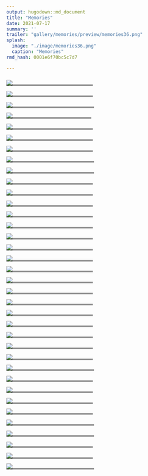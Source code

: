 ```yaml
---
output: hugodown::md_document
title: "Memories"
date: 2021-07-17
summary: ''
trailer: "gallery/memories/preview/memories36.png"
splash:
  image: "./image/memories36.png"
  caption: "Memories"
rmd_hash: 0001e6f70bc5c7d7

---
```


<style>
.splash-caption-tweak {
  letter-spacing: 10px;
  font-weight: 700;
  font-size: 200%;
  color: black;
}

h2,h5,small {color: white;}

.full-width {
  width: 100vw;
  height: 100px;
  margin-bottom: 40px;
}

</style>


<div class="highlight">
<div>
<div class="row p-0 row-cols-1 row-cols-sm-2 row-cols-md-3 row-cols-lg-4" style="margin-left: -.4rem; margin-right: -.4rem; margin-top: 1rem; margin-bottom: 1rem; ">


<div class='card bg-transparent m-0 border-0 collapse.show bs4cards-blahblahblah bs4cards-NA' style='padding: .4rem ; border-width: 0; border-radius: 0 0 0 0 ;'>
<div style='position: relative; border-radius: 0 0 0 0 ;'>
<a href='https://raw.githubusercontent.com/coherenceNFT/artgen/main/resize_memories5.png' target='_blank'>
<img src='https://raw.githubusercontent.com/coherenceNFT/artgen/main/250_resize_memories5.png' class='card-img' style='border-style:solid; border-color:#808080FF; border-width:0; border-radius: 0 0 0 0 ;'/>
</a>
<div class='card-img-overlay p-0 m-0' style='overflow: hidden;background-color: #22222280;height: 25%;position: absolute;top: 75%;border-style:solid; border-color:#808080FF; border-width:0; border-radius: 0 0 0 0 ;'>
<div class='d-flex flex-column h-100'>
<div class='mb-auto'>
<a href='https://raw.githubusercontent.com/coherenceNFT/artgen/main/resize_memories5.png'>
<h5 class='card-title my-auto px-3 pt-3 pb-3'>Memories 5</h5>
<br>
<p>Shape:circle; Dust:white; Shapes:1</p>
</a>
</div>
</div>
</div>
</div>
</div>

<div class='card bg-transparent m-0 border-0 collapse.show bs4cards-blahblahblah bs4cards-NA' style='padding: .4rem ; border-width: 0; border-radius: 0 0 0 0 ;'>
<div style='position: relative; border-radius: 0 0 0 0 ;'>
<a href='https://raw.githubusercontent.com/coherenceNFT/artgen/main/resize_memories19.png' target='_blank'>
<img src='https://raw.githubusercontent.com/coherenceNFT/artgen/main/250_resize_memories19.png' class='card-img' style='border-style:solid; border-color:#808080FF; border-width:0; border-radius: 0 0 0 0 ;'/>
</a>
<div class='card-img-overlay p-0 m-0' style='overflow: hidden;background-color: #22222280;height: 25%;position: absolute;top: 75%;border-style:solid; border-color:#808080FF; border-width:0; border-radius: 0 0 0 0 ;'>
<div class='d-flex flex-column h-100'>
<div class='mb-auto'>
<a href='https://raw.githubusercontent.com/coherenceNFT/artgen/main/resize_memories19.png'>
<h5 class='card-title my-auto px-3 pt-3 pb-3'>Memories 19</h5>
<br>
<p>Shape:circle; Dust:black; Shapes:1</p>
</a>
</div>
</div>
</div>
</div>
</div>

<div class='card bg-transparent m-0 border-0 collapse.show bs4cards-blahblahblah bs4cards-NA' style='padding: .4rem ; border-width: 0; border-radius: 0 0 0 0 ;'>
<div style='position: relative; border-radius: 0 0 0 0 ;'>
<a href='https://raw.githubusercontent.com/coherenceNFT/artgen/main/resize_memories33.png' target='_blank'>
<img src='https://raw.githubusercontent.com/coherenceNFT/artgen/main/250_resize_memories33.png' class='card-img' style='border-style:solid; border-color:#808080FF; border-width:0; border-radius: 0 0 0 0 ;'/>
</a>
<div class='card-img-overlay p-0 m-0' style='overflow: hidden;background-color: #22222280;height: 25%;position: absolute;top: 75%;border-style:solid; border-color:#808080FF; border-width:0; border-radius: 0 0 0 0 ;'>
<div class='d-flex flex-column h-100'>
<div class='mb-auto'>
<a href='https://raw.githubusercontent.com/coherenceNFT/artgen/main/resize_memories33.png'>
<h5 class='card-title my-auto px-3 pt-3 pb-3'>Memories 33</h5>
<br>
<p>Shape:circle; Dust:white; Shapes:2</p>
</a>
</div>
</div>
</div>
</div>
</div>

<div class='card bg-transparent m-0 border-0 collapse.show bs4cards-blahblahblah bs4cards-NA' style='padding: .4rem ; border-width: 0; border-radius: 0 0 0 0 ;'>
<div style='position: relative; border-radius: 0 0 0 0 ;'>
<a href='https://raw.githubusercontent.com/coherenceNFT/artgen/main/resize_memories1.png' target='_blank'>
<img src='https://raw.githubusercontent.com/coherenceNFT/artgen/main/250_resize_memories1.png' class='card-img' style='border-style:solid; border-color:#808080FF; border-width:0; border-radius: 0 0 0 0 ;'/>
</a>
<div class='card-img-overlay p-0 m-0' style='overflow: hidden;background-color: #22222280;height: 25%;position: absolute;top: 75%;border-style:solid; border-color:#808080FF; border-width:0; border-radius: 0 0 0 0 ;'>
<div class='d-flex flex-column h-100'>
<div class='mb-auto'>
<a href='https://raw.githubusercontent.com/coherenceNFT/artgen/main/resize_memories1.png'>
<h5 class='card-title my-auto px-3 pt-3 pb-3'>Memories 1</h5>
<br>
<p>shape:circle; dust:white; shapes:1</p>
</a>
</div>
</div>
</div>
</div>
</div>

<div class='card bg-transparent m-0 border-0 collapse.show bs4cards-blahblahblah bs4cards-NA' style='padding: .4rem ; border-width: 0; border-radius: 0 0 0 0 ;'>
<div style='position: relative; border-radius: 0 0 0 0 ;'>
<a href='https://raw.githubusercontent.com/coherenceNFT/artgen/main/resize_memories7.png' target='_blank'>
<img src='https://raw.githubusercontent.com/coherenceNFT/artgen/main/250_resize_memories7.png' class='card-img' style='border-style:solid; border-color:#808080FF; border-width:0; border-radius: 0 0 0 0 ;'/>
</a>
<div class='card-img-overlay p-0 m-0' style='overflow: hidden;background-color: #22222280;height: 25%;position: absolute;top: 75%;border-style:solid; border-color:#808080FF; border-width:0; border-radius: 0 0 0 0 ;'>
<div class='d-flex flex-column h-100'>
<div class='mb-auto'>
<a href='https://raw.githubusercontent.com/coherenceNFT/artgen/main/resize_memories7.png'>
<h5 class='card-title my-auto px-3 pt-3 pb-3'>Memories 7</h5>
<br>
<p>Dust:white; Shape:circle; Shapes:1</p>
</a>
</div>
</div>
</div>
</div>
</div>

<div class='card bg-transparent m-0 border-0 collapse.show bs4cards-blahblahblah bs4cards-NA' style='padding: .4rem ; border-width: 0; border-radius: 0 0 0 0 ;'>
<div style='position: relative; border-radius: 0 0 0 0 ;'>
<a href='https://raw.githubusercontent.com/coherenceNFT/artgen/main/resize_memories23.png' target='_blank'>
<img src='https://raw.githubusercontent.com/coherenceNFT/artgen/main/250_resize_memories23.png' class='card-img' style='border-style:solid; border-color:#808080FF; border-width:0; border-radius: 0 0 0 0 ;'/>
</a>
<div class='card-img-overlay p-0 m-0' style='overflow: hidden;background-color: #22222280;height: 25%;position: absolute;top: 75%;border-style:solid; border-color:#808080FF; border-width:0; border-radius: 0 0 0 0 ;'>
<div class='d-flex flex-column h-100'>
<div class='mb-auto'>
<a href='https://raw.githubusercontent.com/coherenceNFT/artgen/main/resize_memories23.png'>
<h5 class='card-title my-auto px-3 pt-3 pb-3'>Memories 23</h5>
<br>
<p>Shape:circle; Shapes:1; Dust:white</p>
</a>
</div>
</div>
</div>
</div>
</div>

<div class='card bg-transparent m-0 border-0 collapse.show bs4cards-blahblahblah bs4cards-NA' style='padding: .4rem ; border-width: 0; border-radius: 0 0 0 0 ;'>
<div style='position: relative; border-radius: 0 0 0 0 ;'>
<a href='https://raw.githubusercontent.com/coherenceNFT/artgen/main/resize_memories22.png' target='_blank'>
<img src='https://raw.githubusercontent.com/coherenceNFT/artgen/main/250_resize_memories22.png' class='card-img' style='border-style:solid; border-color:#808080FF; border-width:0; border-radius: 0 0 0 0 ;'/>
</a>
<div class='card-img-overlay p-0 m-0' style='overflow: hidden;background-color: #22222280;height: 25%;position: absolute;top: 75%;border-style:solid; border-color:#808080FF; border-width:0; border-radius: 0 0 0 0 ;'>
<div class='d-flex flex-column h-100'>
<div class='mb-auto'>
<a href='https://raw.githubusercontent.com/coherenceNFT/artgen/main/resize_memories22.png'>
<h5 class='card-title my-auto px-3 pt-3 pb-3'>Memories 22</h5>
<br>
<p>Shape:circle; Dust:white; Shapes:1</p>
</a>
</div>
</div>
</div>
</div>
</div>

<div class='card bg-transparent m-0 border-0 collapse.show bs4cards-blahblahblah bs4cards-NA' style='padding: .4rem ; border-width: 0; border-radius: 0 0 0 0 ;'>
<div style='position: relative; border-radius: 0 0 0 0 ;'>
<a href='https://raw.githubusercontent.com/coherenceNFT/artgen/main/resize_memories6.png' target='_blank'>
<img src='https://raw.githubusercontent.com/coherenceNFT/artgen/main/250_resize_memories6.png' class='card-img' style='border-style:solid; border-color:#808080FF; border-width:0; border-radius: 0 0 0 0 ;'/>
</a>
<div class='card-img-overlay p-0 m-0' style='overflow: hidden;background-color: #22222280;height: 25%;position: absolute;top: 75%;border-style:solid; border-color:#808080FF; border-width:0; border-radius: 0 0 0 0 ;'>
<div class='d-flex flex-column h-100'>
<div class='mb-auto'>
<a href='https://raw.githubusercontent.com/coherenceNFT/artgen/main/resize_memories6.png'>
<h5 class='card-title my-auto px-3 pt-3 pb-3'>Memories 6</h5>
<br>
<p>Shape:Circle; Shapes:1; Dust:white</p>
</a>
</div>
</div>
</div>
</div>
</div>

<div class='card bg-transparent m-0 border-0 collapse.show bs4cards-blahblahblah bs4cards-NA' style='padding: .4rem ; border-width: 0; border-radius: 0 0 0 0 ;'>
<div style='position: relative; border-radius: 0 0 0 0 ;'>
<a href='https://raw.githubusercontent.com/coherenceNFT/artgen/main/resize_memories36.png' target='_blank'>
<img src='https://raw.githubusercontent.com/coherenceNFT/artgen/main/250_resize_memories36.png' class='card-img' style='border-style:solid; border-color:#808080FF; border-width:0; border-radius: 0 0 0 0 ;'/>
</a>
<div class='card-img-overlay p-0 m-0' style='overflow: hidden;background-color: #22222280;height: 25%;position: absolute;top: 75%;border-style:solid; border-color:#808080FF; border-width:0; border-radius: 0 0 0 0 ;'>
<div class='d-flex flex-column h-100'>
<div class='mb-auto'>
<a href='https://raw.githubusercontent.com/coherenceNFT/artgen/main/resize_memories36.png'>
<h5 class='card-title my-auto px-3 pt-3 pb-3'>Memories 36</h5>
<br>
<p>Shapes:2; Dust:black; Shape:circle</p>
</a>
</div>
</div>
</div>
</div>
</div>

<div class='card bg-transparent m-0 border-0 collapse.show bs4cards-blahblahblah bs4cards-NA' style='padding: .4rem ; border-width: 0; border-radius: 0 0 0 0 ;'>
<div style='position: relative; border-radius: 0 0 0 0 ;'>
<a href='https://raw.githubusercontent.com/coherenceNFT/artgen/main/resize_memories30.png' target='_blank'>
<img src='https://raw.githubusercontent.com/coherenceNFT/artgen/main/250_resize_memories30.png' class='card-img' style='border-style:solid; border-color:#808080FF; border-width:0; border-radius: 0 0 0 0 ;'/>
</a>
<div class='card-img-overlay p-0 m-0' style='overflow: hidden;background-color: #22222280;height: 25%;position: absolute;top: 75%;border-style:solid; border-color:#808080FF; border-width:0; border-radius: 0 0 0 0 ;'>
<div class='d-flex flex-column h-100'>
<div class='mb-auto'>
<a href='https://raw.githubusercontent.com/coherenceNFT/artgen/main/resize_memories30.png'>
<h5 class='card-title my-auto px-3 pt-3 pb-3'>Memories 30</h5>
<br>
<p>Dust:white; Shape:circle; Shapes:1</p>
</a>
</div>
</div>
</div>
</div>
</div>

<div class='card bg-transparent m-0 border-0 collapse.show bs4cards-blahblahblah bs4cards-NA' style='padding: .4rem ; border-width: 0; border-radius: 0 0 0 0 ;'>
<div style='position: relative; border-radius: 0 0 0 0 ;'>
<a href='https://raw.githubusercontent.com/coherenceNFT/artgen/main/resize_memories11.png' target='_blank'>
<img src='https://raw.githubusercontent.com/coherenceNFT/artgen/main/250_resize_memories11.png' class='card-img' style='border-style:solid; border-color:#808080FF; border-width:0; border-radius: 0 0 0 0 ;'/>
</a>
<div class='card-img-overlay p-0 m-0' style='overflow: hidden;background-color: #22222280;height: 25%;position: absolute;top: 75%;border-style:solid; border-color:#808080FF; border-width:0; border-radius: 0 0 0 0 ;'>
<div class='d-flex flex-column h-100'>
<div class='mb-auto'>
<a href='https://raw.githubusercontent.com/coherenceNFT/artgen/main/resize_memories11.png'>
<h5 class='card-title my-auto px-3 pt-3 pb-3'>Memories 11</h5>
<br>
<p>Dust:white; Shape:circle; Shapes:1</p>
</a>
</div>
</div>
</div>
</div>
</div>

<div class='card bg-transparent m-0 border-0 collapse.show bs4cards-blahblahblah bs4cards-NA' style='padding: .4rem ; border-width: 0; border-radius: 0 0 0 0 ;'>
<div style='position: relative; border-radius: 0 0 0 0 ;'>
<a href='https://raw.githubusercontent.com/coherenceNFT/artgen/main/resize_memories26.png' target='_blank'>
<img src='https://raw.githubusercontent.com/coherenceNFT/artgen/main/250_resize_memories26.png' class='card-img' style='border-style:solid; border-color:#808080FF; border-width:0; border-radius: 0 0 0 0 ;'/>
</a>
<div class='card-img-overlay p-0 m-0' style='overflow: hidden;background-color: #22222280;height: 25%;position: absolute;top: 75%;border-style:solid; border-color:#808080FF; border-width:0; border-radius: 0 0 0 0 ;'>
<div class='d-flex flex-column h-100'>
<div class='mb-auto'>
<a href='https://raw.githubusercontent.com/coherenceNFT/artgen/main/resize_memories26.png'>
<h5 class='card-title my-auto px-3 pt-3 pb-3'>Memories 26</h5>
<br>
<p>Shape:circle; Shapes:1; Dust:white</p>
</a>
</div>
</div>
</div>
</div>
</div>

<div class='card bg-transparent m-0 border-0 collapse.show bs4cards-blahblahblah bs4cards-NA' style='padding: .4rem ; border-width: 0; border-radius: 0 0 0 0 ;'>
<div style='position: relative; border-radius: 0 0 0 0 ;'>
<a href='https://raw.githubusercontent.com/coherenceNFT/artgen/main/resize_memories14.png' target='_blank'>
<img src='https://raw.githubusercontent.com/coherenceNFT/artgen/main/250_resize_memories14.png' class='card-img' style='border-style:solid; border-color:#808080FF; border-width:0; border-radius: 0 0 0 0 ;'/>
</a>
<div class='card-img-overlay p-0 m-0' style='overflow: hidden;background-color: #22222280;height: 25%;position: absolute;top: 75%;border-style:solid; border-color:#808080FF; border-width:0; border-radius: 0 0 0 0 ;'>
<div class='d-flex flex-column h-100'>
<div class='mb-auto'>
<a href='https://raw.githubusercontent.com/coherenceNFT/artgen/main/resize_memories14.png'>
<h5 class='card-title my-auto px-3 pt-3 pb-3'>Memories 14</h5>
<br>
<p>Dust:white; Shape:circle; Shapes:1</p>
</a>
</div>
</div>
</div>
</div>
</div>

<div class='card bg-transparent m-0 border-0 collapse.show bs4cards-blahblahblah bs4cards-NA' style='padding: .4rem ; border-width: 0; border-radius: 0 0 0 0 ;'>
<div style='position: relative; border-radius: 0 0 0 0 ;'>
<a href='https://raw.githubusercontent.com/coherenceNFT/artgen/main/resize_memories13.png' target='_blank'>
<img src='https://raw.githubusercontent.com/coherenceNFT/artgen/main/250_resize_memories13.png' class='card-img' style='border-style:solid; border-color:#808080FF; border-width:0; border-radius: 0 0 0 0 ;'/>
</a>
<div class='card-img-overlay p-0 m-0' style='overflow: hidden;background-color: #22222280;height: 25%;position: absolute;top: 75%;border-style:solid; border-color:#808080FF; border-width:0; border-radius: 0 0 0 0 ;'>
<div class='d-flex flex-column h-100'>
<div class='mb-auto'>
<a href='https://raw.githubusercontent.com/coherenceNFT/artgen/main/resize_memories13.png'>
<h5 class='card-title my-auto px-3 pt-3 pb-3'>Memories 13</h5>
<br>
<p>Dust:white; Shape:circle; Shapes:1</p>
</a>
</div>
</div>
</div>
</div>
</div>

<div class='card bg-transparent m-0 border-0 collapse.show bs4cards-blahblahblah bs4cards-NA' style='padding: .4rem ; border-width: 0; border-radius: 0 0 0 0 ;'>
<div style='position: relative; border-radius: 0 0 0 0 ;'>
<a href='https://raw.githubusercontent.com/coherenceNFT/artgen/main/resize_memories27.png' target='_blank'>
<img src='https://raw.githubusercontent.com/coherenceNFT/artgen/main/250_resize_memories27.png' class='card-img' style='border-style:solid; border-color:#808080FF; border-width:0; border-radius: 0 0 0 0 ;'/>
</a>
<div class='card-img-overlay p-0 m-0' style='overflow: hidden;background-color: #22222280;height: 25%;position: absolute;top: 75%;border-style:solid; border-color:#808080FF; border-width:0; border-radius: 0 0 0 0 ;'>
<div class='d-flex flex-column h-100'>
<div class='mb-auto'>
<a href='https://raw.githubusercontent.com/coherenceNFT/artgen/main/resize_memories27.png'>
<h5 class='card-title my-auto px-3 pt-3 pb-3'>Memories 27</h5>
<br>
<p>Dust:white; Shape:circle; Shapes:1</p>
</a>
</div>
</div>
</div>
</div>
</div>

<div class='card bg-transparent m-0 border-0 collapse.show bs4cards-blahblahblah bs4cards-NA' style='padding: .4rem ; border-width: 0; border-radius: 0 0 0 0 ;'>
<div style='position: relative; border-radius: 0 0 0 0 ;'>
<a href='https://raw.githubusercontent.com/coherenceNFT/artgen/main/resize_memories3.png' target='_blank'>
<img src='https://raw.githubusercontent.com/coherenceNFT/artgen/main/250_resize_memories3.png' class='card-img' style='border-style:solid; border-color:#808080FF; border-width:0; border-radius: 0 0 0 0 ;'/>
</a>
<div class='card-img-overlay p-0 m-0' style='overflow: hidden;background-color: #22222280;height: 25%;position: absolute;top: 75%;border-style:solid; border-color:#808080FF; border-width:0; border-radius: 0 0 0 0 ;'>
<div class='d-flex flex-column h-100'>
<div class='mb-auto'>
<a href='https://raw.githubusercontent.com/coherenceNFT/artgen/main/resize_memories3.png'>
<h5 class='card-title my-auto px-3 pt-3 pb-3'>Memories 3</h5>
<br>
<p>Shape:circle; Dust:white; Shapes:1</p>
</a>
</div>
</div>
</div>
</div>
</div>

<div class='card bg-transparent m-0 border-0 collapse.show bs4cards-blahblahblah bs4cards-NA' style='padding: .4rem ; border-width: 0; border-radius: 0 0 0 0 ;'>
<div style='position: relative; border-radius: 0 0 0 0 ;'>
<a href='https://raw.githubusercontent.com/coherenceNFT/artgen/main/resize_memories24.png' target='_blank'>
<img src='https://raw.githubusercontent.com/coherenceNFT/artgen/main/250_resize_memories24.png' class='card-img' style='border-style:solid; border-color:#808080FF; border-width:0; border-radius: 0 0 0 0 ;'/>
</a>
<div class='card-img-overlay p-0 m-0' style='overflow: hidden;background-color: #22222280;height: 25%;position: absolute;top: 75%;border-style:solid; border-color:#808080FF; border-width:0; border-radius: 0 0 0 0 ;'>
<div class='d-flex flex-column h-100'>
<div class='mb-auto'>
<a href='https://raw.githubusercontent.com/coherenceNFT/artgen/main/resize_memories24.png'>
<h5 class='card-title my-auto px-3 pt-3 pb-3'>Memories 24</h5>
<br>
<p>Shape:circle; Shapes:1; Dust:white</p>
</a>
</div>
</div>
</div>
</div>
</div>


<div class='card bg-transparent m-0 border-0 collapse.show bs4cards-blahblahblah bs4cards-NA' style='padding: .4rem ; border-width: 0; border-radius: 0 0 0 0 ;'>
<div style='position: relative; border-radius: 0 0 0 0 ;'>
<a href='https://raw.githubusercontent.com/coherenceNFT/artgen/main/resize_memories16.png' target='_blank'>
<img src='https://raw.githubusercontent.com/coherenceNFT/artgen/main/250_resize_memories16.png' class='card-img' style='border-style:solid; border-color:#808080FF; border-width:0; border-radius: 0 0 0 0 ;'/>
</a>
<div class='card-img-overlay p-0 m-0' style='overflow: hidden;background-color: #22222280;height: 25%;position: absolute;top: 75%;border-style:solid; border-color:#808080FF; border-width:0; border-radius: 0 0 0 0 ;'>
<div class='d-flex flex-column h-100'>
<div class='mb-auto'>
<a href='https://raw.githubusercontent.com/coherenceNFT/artgen/main/resize_memories16.png'>
<h5 class='card-title my-auto px-3 pt-3 pb-3'>Memories 16</h5>
<br>
<p>Dust:white; Shape:circle; Shapes:1</p>
</a>
</div>
</div>
</div>
</div>
</div>

<div class='card bg-transparent m-0 border-0 collapse.show bs4cards-blahblahblah bs4cards-NA' style='padding: .4rem ; border-width: 0; border-radius: 0 0 0 0 ;'>
<div style='position: relative; border-radius: 0 0 0 0 ;'>
<a href='https://raw.githubusercontent.com/coherenceNFT/artgen/main/resize_memories17.png' target='_blank'>
<img src='https://raw.githubusercontent.com/coherenceNFT/artgen/main/250_resize_memories17.png' class='card-img' style='border-style:solid; border-color:#808080FF; border-width:0; border-radius: 0 0 0 0 ;'/>
</a>
<div class='card-img-overlay p-0 m-0' style='overflow: hidden;background-color: #22222280;height: 25%;position: absolute;top: 75%;border-style:solid; border-color:#808080FF; border-width:0; border-radius: 0 0 0 0 ;'>
<div class='d-flex flex-column h-100'>
<div class='mb-auto'>
<a href='https://raw.githubusercontent.com/coherenceNFT/artgen/main/resize_memories17.png'>
<h5 class='card-title my-auto px-3 pt-3 pb-3'>Memories 17</h5>
<br>
<p>Dust:white; Shape:circle; Shapes:1</p>
</a>
</div>
</div>
</div>
</div>
</div>

<div class='card bg-transparent m-0 border-0 collapse.show bs4cards-blahblahblah bs4cards-NA' style='padding: .4rem ; border-width: 0; border-radius: 0 0 0 0 ;'>
<div style='position: relative; border-radius: 0 0 0 0 ;'>
<a href='https://raw.githubusercontent.com/coherenceNFT/artgen/main/resize_memories31.png' target='_blank'>
<img src='https://raw.githubusercontent.com/coherenceNFT/artgen/main/250_resize_memories31.png' class='card-img' style='border-style:solid; border-color:#808080FF; border-width:0; border-radius: 0 0 0 0 ;'/>
</a>
<div class='card-img-overlay p-0 m-0' style='overflow: hidden;background-color: #22222280;height: 25%;position: absolute;top: 75%;border-style:solid; border-color:#808080FF; border-width:0; border-radius: 0 0 0 0 ;'>
<div class='d-flex flex-column h-100'>
<div class='mb-auto'>
<a href='https://raw.githubusercontent.com/coherenceNFT/artgen/main/resize_memories31.png'>
<h5 class='card-title my-auto px-3 pt-3 pb-3'>Memories 31</h5>
<br>
<p>Dust:white; Shape:circle; Shapes:1</p>
</a>
</div>
</div>
</div>
</div>
</div>

<div class='card bg-transparent m-0 border-0 collapse.show bs4cards-blahblahblah bs4cards-NA' style='padding: .4rem ; border-width: 0; border-radius: 0 0 0 0 ;'>
<div style='position: relative; border-radius: 0 0 0 0 ;'>
<a href='https://raw.githubusercontent.com/coherenceNFT/artgen/main/resize_memories18.png' target='_blank'>
<img src='https://raw.githubusercontent.com/coherenceNFT/artgen/main/250_resize_memories18.png' class='card-img' style='border-style:solid; border-color:#808080FF; border-width:0; border-radius: 0 0 0 0 ;'/>
</a>
<div class='card-img-overlay p-0 m-0' style='overflow: hidden;background-color: #22222280;height: 25%;position: absolute;top: 75%;border-style:solid; border-color:#808080FF; border-width:0; border-radius: 0 0 0 0 ;'>
<div class='d-flex flex-column h-100'>
<div class='mb-auto'>
<a href='https://raw.githubusercontent.com/coherenceNFT/artgen/main/resize_memories18.png'>
<h5 class='card-title my-auto px-3 pt-3 pb-3'>Memories 18</h5>
<br>
<p>Dust:black; Shape:circle; Shapes:1</p>
</a>
</div>
</div>
</div>
</div>
</div>

<div class='card bg-transparent m-0 border-0 collapse.show bs4cards-blahblahblah bs4cards-NA' style='padding: .4rem ; border-width: 0; border-radius: 0 0 0 0 ;'>
<div style='position: relative; border-radius: 0 0 0 0 ;'>
<a href='https://raw.githubusercontent.com/coherenceNFT/artgen/main/resize_memories10.png' target='_blank'>
<img src='https://raw.githubusercontent.com/coherenceNFT/artgen/main/250_resize_memories10.png' class='card-img' style='border-style:solid; border-color:#808080FF; border-width:0; border-radius: 0 0 0 0 ;'/>
</a>
<div class='card-img-overlay p-0 m-0' style='overflow: hidden;background-color: #22222280;height: 25%;position: absolute;top: 75%;border-style:solid; border-color:#808080FF; border-width:0; border-radius: 0 0 0 0 ;'>
<div class='d-flex flex-column h-100'>
<div class='mb-auto'>
<a href='https://raw.githubusercontent.com/coherenceNFT/artgen/main/resize_memories10.png'>
<h5 class='card-title my-auto px-3 pt-3 pb-3'>Memories 10</h5>
<br>
<p>Dust:white; Shape:circle; Shapes:1</p>
</a>
</div>
</div>
</div>
</div>
</div>

<div class='card bg-transparent m-0 border-0 collapse.show bs4cards-blahblahblah bs4cards-NA' style='padding: .4rem ; border-width: 0; border-radius: 0 0 0 0 ;'>
<div style='position: relative; border-radius: 0 0 0 0 ;'>
<a href='https://raw.githubusercontent.com/coherenceNFT/artgen/main/resize_memories21.png' target='_blank'>
<img src='https://raw.githubusercontent.com/coherenceNFT/artgen/main/250_resize_memories21.png' class='card-img' style='border-style:solid; border-color:#808080FF; border-width:0; border-radius: 0 0 0 0 ;'/>
</a>
<div class='card-img-overlay p-0 m-0' style='overflow: hidden;background-color: #22222280;height: 25%;position: absolute;top: 75%;border-style:solid; border-color:#808080FF; border-width:0; border-radius: 0 0 0 0 ;'>
<div class='d-flex flex-column h-100'>
<div class='mb-auto'>
<a href='https://raw.githubusercontent.com/coherenceNFT/artgen/main/resize_memories21.png'>
<h5 class='card-title my-auto px-3 pt-3 pb-3'>Memories 21</h5>
<br>
<p>Dust:white; Shape:circle; Shapes:1</p>
</a>
</div>
</div>
</div>
</div>
</div>

<div class='card bg-transparent m-0 border-0 collapse.show bs4cards-blahblahblah bs4cards-NA' style='padding: .4rem ; border-width: 0; border-radius: 0 0 0 0 ;'>
<div style='position: relative; border-radius: 0 0 0 0 ;'>
<a href='https://raw.githubusercontent.com/coherenceNFT/artgen/main/resize_memories34.png' target='_blank'>
<img src='https://raw.githubusercontent.com/coherenceNFT/artgen/main/250_resize_memories34.png' class='card-img' style='border-style:solid; border-color:#808080FF; border-width:0; border-radius: 0 0 0 0 ;'/>
</a>
<div class='card-img-overlay p-0 m-0' style='overflow: hidden;background-color: #22222280;height: 25%;position: absolute;top: 75%;border-style:solid; border-color:#808080FF; border-width:0; border-radius: 0 0 0 0 ;'>
<div class='d-flex flex-column h-100'>
<div class='mb-auto'>
<a href='https://raw.githubusercontent.com/coherenceNFT/artgen/main/resize_memories34.png'>
<h5 class='card-title my-auto px-3 pt-3 pb-3'>Memories 34</h5>
<br>
<p>Shape:circle; Shapes:1; Dust:white</p>
</a>
</div>
</div>
</div>
</div>
</div>

<div class='card bg-transparent m-0 border-0 collapse.show bs4cards-blahblahblah bs4cards-NA' style='padding: .4rem ; border-width: 0; border-radius: 0 0 0 0 ;'>
<div style='position: relative; border-radius: 0 0 0 0 ;'>
<a href='https://raw.githubusercontent.com/coherenceNFT/artgen/main/resize_memories28.png' target='_blank'>
<img src='https://raw.githubusercontent.com/coherenceNFT/artgen/main/250_resize_memories28.png' class='card-img' style='border-style:solid; border-color:#808080FF; border-width:0; border-radius: 0 0 0 0 ;'/>
</a>
<div class='card-img-overlay p-0 m-0' style='overflow: hidden;background-color: #22222280;height: 25%;position: absolute;top: 75%;border-style:solid; border-color:#808080FF; border-width:0; border-radius: 0 0 0 0 ;'>
<div class='d-flex flex-column h-100'>
<div class='mb-auto'>
<a href='https://raw.githubusercontent.com/coherenceNFT/artgen/main/resize_memories28.png'>
<h5 class='card-title my-auto px-3 pt-3 pb-3'>Memories 28</h5>
<br>
<p>Dust:white; Shape:circle; Shapes:1</p>
</a>
</div>
</div>
</div>
</div>
</div>

<div class='card bg-transparent m-0 border-0 collapse.show bs4cards-blahblahblah bs4cards-NA' style='padding: .4rem ; border-width: 0; border-radius: 0 0 0 0 ;'>
<div style='position: relative; border-radius: 0 0 0 0 ;'>
<a href='https://raw.githubusercontent.com/coherenceNFT/artgen/main/resize_memories25.png' target='_blank'>
<img src='https://raw.githubusercontent.com/coherenceNFT/artgen/main/250_resize_memories25.png' class='card-img' style='border-style:solid; border-color:#808080FF; border-width:0; border-radius: 0 0 0 0 ;'/>
</a>
<div class='card-img-overlay p-0 m-0' style='overflow: hidden;background-color: #22222280;height: 25%;position: absolute;top: 75%;border-style:solid; border-color:#808080FF; border-width:0; border-radius: 0 0 0 0 ;'>
<div class='d-flex flex-column h-100'>
<div class='mb-auto'>
<a href='https://raw.githubusercontent.com/coherenceNFT/artgen/main/resize_memories25.png'>
<h5 class='card-title my-auto px-3 pt-3 pb-3'>Memories 25</h5>
<br>
<p>Dust:white; Shape:circle; Shapes:1</p>
</a>
</div>
</div>
</div>
</div>
</div>

<div class='card bg-transparent m-0 border-0 collapse.show bs4cards-blahblahblah bs4cards-NA' style='padding: .4rem ; border-width: 0; border-radius: 0 0 0 0 ;'>
<div style='position: relative; border-radius: 0 0 0 0 ;'>
<a href='https://raw.githubusercontent.com/coherenceNFT/artgen/main/resize_memories340.png' target='_blank'>
<img src='https://raw.githubusercontent.com/coherenceNFT/artgen/main/250_resize_memories340.png' class='card-img' style='border-style:solid; border-color:#808080FF; border-width:0; border-radius: 0 0 0 0 ;'/>
</a>
<div class='card-img-overlay p-0 m-0' style='overflow: hidden;background-color: #22222280;height: 25%;position: absolute;top: 75%;border-style:solid; border-color:#808080FF; border-width:0; border-radius: 0 0 0 0 ;'>
<div class='d-flex flex-column h-100'>
<div class='mb-auto'>
<a href='https://raw.githubusercontent.com/coherenceNFT/artgen/main/resize_memories340.png'>
<h5 class='card-title my-auto px-3 pt-3 pb-3'>Memories 340</h5>
<br>
<p>Shape:circle; Dust:white; Shapes:2</p>
</a>
</div>
</div>
</div>
</div>
</div>

<div class='card bg-transparent m-0 border-0 collapse.show bs4cards-blahblahblah bs4cards-NA' style='padding: .4rem ; border-width: 0; border-radius: 0 0 0 0 ;'>
<div style='position: relative; border-radius: 0 0 0 0 ;'>
<a href='https://raw.githubusercontent.com/coherenceNFT/artgen/main/resize_memories29.png' target='_blank'>
<img src='https://raw.githubusercontent.com/coherenceNFT/artgen/main/250_resize_memories29.png' class='card-img' style='border-style:solid; border-color:#808080FF; border-width:0; border-radius: 0 0 0 0 ;'/>
</a>
<div class='card-img-overlay p-0 m-0' style='overflow: hidden;background-color: #22222280;height: 25%;position: absolute;top: 75%;border-style:solid; border-color:#808080FF; border-width:0; border-radius: 0 0 0 0 ;'>
<div class='d-flex flex-column h-100'>
<div class='mb-auto'>
<a href='https://raw.githubusercontent.com/coherenceNFT/artgen/main/resize_memories29.png'>
<h5 class='card-title my-auto px-3 pt-3 pb-3'>Memories 29</h5>
<br>
<p>Dust:white; Shape:circle; Shapes:1</p>
</a>
</div>
</div>
</div>
</div>
</div>

<div class='card bg-transparent m-0 border-0 collapse.show bs4cards-blahblahblah bs4cards-NA' style='padding: .4rem ; border-width: 0; border-radius: 0 0 0 0 ;'>
<div style='position: relative; border-radius: 0 0 0 0 ;'>
<a href='https://raw.githubusercontent.com/coherenceNFT/artgen/main/resize_memories8.png' target='_blank'>
<img src='https://raw.githubusercontent.com/coherenceNFT/artgen/main/250_resize_memories8.png' class='card-img' style='border-style:solid; border-color:#808080FF; border-width:0; border-radius: 0 0 0 0 ;'/>
</a>
<div class='card-img-overlay p-0 m-0' style='overflow: hidden;background-color: #22222280;height: 25%;position: absolute;top: 75%;border-style:solid; border-color:#808080FF; border-width:0; border-radius: 0 0 0 0 ;'>
<div class='d-flex flex-column h-100'>
<div class='mb-auto'>
<a href='https://raw.githubusercontent.com/coherenceNFT/artgen/main/resize_memories8.png'>
<h5 class='card-title my-auto px-3 pt-3 pb-3'>Memories 8</h5>
<br>
<p>Dust:white; Shape:circle; Shapes:1</p>
</a>
</div>
</div>
</div>
</div>
</div>

<div class='card bg-transparent m-0 border-0 collapse.show bs4cards-blahblahblah bs4cards-NA' style='padding: .4rem ; border-width: 0; border-radius: 0 0 0 0 ;'>
<div style='position: relative; border-radius: 0 0 0 0 ;'>
<a href='https://raw.githubusercontent.com/coherenceNFT/artgen/main/resize_memories2.png' target='_blank'>
<img src='https://raw.githubusercontent.com/coherenceNFT/artgen/main/250_resize_memories2.png' class='card-img' style='border-style:solid; border-color:#808080FF; border-width:0; border-radius: 0 0 0 0 ;'/>
</a>
<div class='card-img-overlay p-0 m-0' style='overflow: hidden;background-color: #22222280;height: 25%;position: absolute;top: 75%;border-style:solid; border-color:#808080FF; border-width:0; border-radius: 0 0 0 0 ;'>
<div class='d-flex flex-column h-100'>
<div class='mb-auto'>
<a href='https://raw.githubusercontent.com/coherenceNFT/artgen/main/resize_memories2.png'>
<h5 class='card-title my-auto px-3 pt-3 pb-3'>Memories 2</h5>
<br>
<p>Shape:circle; Dust:white; Shapes:1</p>
</a>
</div>
</div>
</div>
</div>
</div>

<div class='card bg-transparent m-0 border-0 collapse.show bs4cards-blahblahblah bs4cards-NA' style='padding: .4rem ; border-width: 0; border-radius: 0 0 0 0 ;'>
<div style='position: relative; border-radius: 0 0 0 0 ;'>
<a href='https://raw.githubusercontent.com/coherenceNFT/artgen/main/resize_memories15.png' target='_blank'>
<img src='https://raw.githubusercontent.com/coherenceNFT/artgen/main/250_resize_memories15.png' class='card-img' style='border-style:solid; border-color:#808080FF; border-width:0; border-radius: 0 0 0 0 ;'/>
</a>
<div class='card-img-overlay p-0 m-0' style='overflow: hidden;background-color: #22222280;height: 25%;position: absolute;top: 75%;border-style:solid; border-color:#808080FF; border-width:0; border-radius: 0 0 0 0 ;'>
<div class='d-flex flex-column h-100'>
<div class='mb-auto'>
<a href='https://raw.githubusercontent.com/coherenceNFT/artgen/main/resize_memories15.png'>
<h5 class='card-title my-auto px-3 pt-3 pb-3'>Memories 15</h5>
<br>
<p>Dust:white; Shape:circle; Shapes:1</p>
</a>
</div>
</div>
</div>
</div>
</div>

<div class='card bg-transparent m-0 border-0 collapse.show bs4cards-blahblahblah bs4cards-NA' style='padding: .4rem ; border-width: 0; border-radius: 0 0 0 0 ;'>
<div style='position: relative; border-radius: 0 0 0 0 ;'>
<a href='https://raw.githubusercontent.com/coherenceNFT/artgen/main/resize_memories32.png' target='_blank'>
<img src='https://raw.githubusercontent.com/coherenceNFT/artgen/main/250_resize_memories32.png' class='card-img' style='border-style:solid; border-color:#808080FF; border-width:0; border-radius: 0 0 0 0 ;'/>
</a>
<div class='card-img-overlay p-0 m-0' style='overflow: hidden;background-color: #22222280;height: 25%;position: absolute;top: 75%;border-style:solid; border-color:#808080FF; border-width:0; border-radius: 0 0 0 0 ;'>
<div class='d-flex flex-column h-100'>
<div class='mb-auto'>
<a href='https://raw.githubusercontent.com/coherenceNFT/artgen/main/resize_memories32.png'>
<h5 class='card-title my-auto px-3 pt-3 pb-3'>Memories 32</h5>
<br>
<p>Dust:white; Shape:circle; Shapes:2</p>
</a>
</div>
</div>
</div>
</div>
</div>

<div class='card bg-transparent m-0 border-0 collapse.show bs4cards-blahblahblah bs4cards-NA' style='padding: .4rem ; border-width: 0; border-radius: 0 0 0 0 ;'>
<div style='position: relative; border-radius: 0 0 0 0 ;'>
<a href='https://raw.githubusercontent.com/coherenceNFT/artgen/main/resize_memories35.png' target='_blank'>
<img src='https://raw.githubusercontent.com/coherenceNFT/artgen/main/250_resize_memories35.png' class='card-img' style='border-style:solid; border-color:#808080FF; border-width:0; border-radius: 0 0 0 0 ;'/>
</a>
<div class='card-img-overlay p-0 m-0' style='overflow: hidden;background-color: #22222280;height: 25%;position: absolute;top: 75%;border-style:solid; border-color:#808080FF; border-width:0; border-radius: 0 0 0 0 ;'>
<div class='d-flex flex-column h-100'>
<div class='mb-auto'>
<a href='https://raw.githubusercontent.com/coherenceNFT/artgen/main/resize_memories35.png'>
<h5 class='card-title my-auto px-3 pt-3 pb-3'>Memories 35</h5>
<br>
<p>Shape:circle; Shapes:2; Dust:white</p>
</a>
</div>
</div>
</div>
</div>
</div>

<div class='card bg-transparent m-0 border-0 collapse.show bs4cards-blahblahblah bs4cards-NA' style='padding: .4rem ; border-width: 0; border-radius: 0 0 0 0 ;'>
<div style='position: relative; border-radius: 0 0 0 0 ;'>
<a href='https://raw.githubusercontent.com/coherenceNFT/artgen/main/resize_memories12.png' target='_blank'>
<img src='https://raw.githubusercontent.com/coherenceNFT/artgen/main/250_resize_memories12.png' class='card-img' style='border-style:solid; border-color:#808080FF; border-width:0; border-radius: 0 0 0 0 ;'/>
</a>
<div class='card-img-overlay p-0 m-0' style='overflow: hidden;background-color: #22222280;height: 25%;position: absolute;top: 75%;border-style:solid; border-color:#808080FF; border-width:0; border-radius: 0 0 0 0 ;'>
<div class='d-flex flex-column h-100'>
<div class='mb-auto'>
<a href='https://raw.githubusercontent.com/coherenceNFT/artgen/main/resize_memories12.png'>
<h5 class='card-title my-auto px-3 pt-3 pb-3'>Memories 12</h5>
<br>
<p>Dust:white; Shape:circle; Shapes:1</p>
</a>
</div>
</div>
</div>
</div>
</div>

<div class='card bg-transparent m-0 border-0 collapse.show bs4cards-blahblahblah bs4cards-NA' style='padding: .4rem ; border-width: 0; border-radius: 0 0 0 0 ;'>
<div style='position: relative; border-radius: 0 0 0 0 ;'>
<a href='https://raw.githubusercontent.com/coherenceNFT/artgen/main/resize_memories20.png' target='_blank'>
<img src='https://raw.githubusercontent.com/coherenceNFT/artgen/main/250_resize_memories20.png' class='card-img' style='border-style:solid; border-color:#808080FF; border-width:0; border-radius: 0 0 0 0 ;'/>
</a>
<div class='card-img-overlay p-0 m-0' style='overflow: hidden;background-color: #22222280;height: 25%;position: absolute;top: 75%;border-style:solid; border-color:#808080FF; border-width:0; border-radius: 0 0 0 0 ;'>
<div class='d-flex flex-column h-100'>
<div class='mb-auto'>
<a href='https://raw.githubusercontent.com/coherenceNFT/artgen/main/resize_memories20.png'>
<h5 class='card-title my-auto px-3 pt-3 pb-3'>Memories 20</h5>
<br>
<p>Dust:white; Shape:circle; Shapes:1</p>
</a>
</div>
</div>
</div>
</div>
</div>

<div class='card bg-transparent m-0 border-0 collapse.show bs4cards-blahblahblah bs4cards-NA' style='padding: .4rem ; border-width: 0; border-radius: 0 0 0 0 ;'>
<div style='position: relative; border-radius: 0 0 0 0 ;'>
<a href='https://raw.githubusercontent.com/coherenceNFT/artgen/main/resize_memories9.png' target='_blank'>
<img src='https://raw.githubusercontent.com/coherenceNFT/artgen/main/250_resize_memories9.png' class='card-img' style='border-style:solid; border-color:#808080FF; border-width:0; border-radius: 0 0 0 0 ;'/>
</a>
<div class='card-img-overlay p-0 m-0' style='overflow: hidden;background-color: #22222280;height: 25%;position: absolute;top: 75%;border-style:solid; border-color:#808080FF; border-width:0; border-radius: 0 0 0 0 ;'>
<div class='d-flex flex-column h-100'>
<div class='mb-auto'>
<a href='https://raw.githubusercontent.com/coherenceNFT/artgen/main/resize_memories9.png'>
<h5 class='card-title my-auto px-3 pt-3 pb-3'>Memories 9</h5>
<br>
<p>Dust:white; Shape:Circle; Shapes:1</p>
</a>
</div>
</div>
</div>
</div>
</div>


</div>
</div>

</div>
